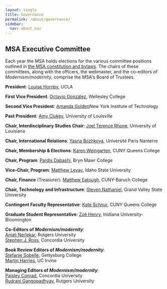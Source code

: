 ```yaml
---
layout: single
title: Governance
permalink: /about/governance/
sidebar:
  nav: about_nav
---
```


<!-- #BeginEditable "content" -->

<h2>MSA Executive Committee</h2>
<p>Each year the MSA holds elections for the various committee positions
	outlined in <a href="/msa/about/constitution">the MSA constitution and
		bylaws</a>. The chairs of these committees, along with the
	officers, the webmaster, and the co-editors of
		<em>Modernism/modernity</em>, comprise the MSA's Board of
	Trustees.</p>
<p><b>President</b>: <a href="mailto:lhornby@humnet.ucla.edu"
	>Louise Hornby</a>, UCLA</p>
<p><b>First Vice President</b>: <a href="mailto:ogonzale@wellesley.edu"
	>Octavio González</a>, Wellesley College</p>
<p><b>Second Vice President</b>: <a href="mailto:agolde01@nyit.edu">Amanda Golden</a>New York Institute of Technology</p>
<p><b>Past President</b>: <a href="mailto:amy.clukey@louisville.edu">Amy
	Clukey</a>, University of Louisville</p>
<p><b>Chair, Interdisciplinary Studies Chair</b>: <a
		href="mailto:joel.rhone@louisiana.edu">Joel Terence Rhone</a>, University of Louisiana</p>
<p><b>Chair, International Relations</b>: <a
		href="mailto:yasna.bozhkova@parisnanterre.fr"
		>Yasna Bozhkova</a>, Université Paris Nanterre</p>
<p><b>Chair, Membership &amp; Elections</b>: <a
	href="mailto:kweingarten@qc.cuny.edu">Karen Weingarten</a>, CUNY Queens College<br />
<p><b>Chair, Program</b>: <a href="mailto:pdabashi@brynmawr.edu"
	>Pardis Dabashi</a>, Bryn Mawr College</p>
<p><b>Vice-Chair, Program</b>: <a href="mailto:matthewlevay@isu.edu"
		>Matthew Levay</a>, Idaho State University</p>
<p><b>Chair, Finance</b> (Treasurer): <a
		href="mailto:matthew.eatough@baruch.cuny.edu">Matthew
		Eatough</a>, CUNY-Baruch College<br />
<p><b>Chair, Technology and Infrastructure</b>: <a
	href="mailto:nathanis@gvsu.edu">Steven Nathaniel</a>,
	Grand Valley State University</p>
<p><b>Contingent Faculty Representative</b>: <a
	href="mailto:kschnur@qc.cuny.edu">Kate Schnur</a>, CUNY Queens College</p>
<p><b>Graduate Student Representative</b>: <a
		href="mailto:zlhenry@iu.edu">Zoë Henry</a>, Inidiana
	University-Bloomington</p>
<p><b>Co-Editors of <em>Modernism/modernity</em></b>: <br />
	<a href="mailto:nerlekar@amesall.rutgers.edu">Anjali Nerlekar</a>,
	Rutgers University<br />
	<a href="mailto:stephen.ross@concordia.ca>">Stephen J. Ross</a>, Concordia
	University </p>
<p><b>Book Review Editors of <em>Modernism/modernity</em></b>: <br/>
	<a href="mailto:ssobelle@gettysburg.edu">Stefanie Sobelle</a>, Gettysburg College<br/>
	<a href="mailto:martin.harries@uci.edu">Martin Harries</a>, UC Irvine</p>
<p><b>Managing Editors of <em>Modernism/modernity</em></b>: <br />
	<a href="mailto:paisleyconrad@gmail.com">Paisley Conrad</a>,
	Concordia University<br />
	<a href="mailto:rg813@scarletmail.rutgers.edu">Rudrani Gangopadhyay</a>,  Rutgers University</p>
<!-- #EndEditable -->
